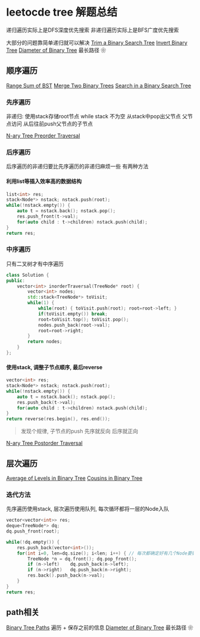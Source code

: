 # leetocde tree 解题总结

递归遍历实际上是DFS深度优先搜索
非递归遍历实际上是BFS广度优先搜索

大部分的问题靠简单递归就可以解决
[Trim a Binary Search Tree](https://leetcode.com/problems/trim-a-binary-search-tree/)
[Invert Binary Tree](https://leetcode.com/problems/invert-binary-tree/)
[Diameter of Binary Tree](https://leetcode.com/problems/diameter-of-binary-tree/)
最长路径 ❀


## 顺序遍历

[Range Sum of BST](https://leetcode.com/problems/range-sum-of-bst/)
[Merge Two Binary Trees](https://leetcode.com/problems/merge-two-binary-trees/)
[Search in a Binary Search Tree](https://leetcode.com/problems/search-in-a-binary-search-tree/)

### 先序遍历
非递归:  使用stack存储root节点
        while stack 不为空
            从stack中pop出父节点
            父节点访问
            从后往前push父节点的子节点

[N-ary Tree Preorder Traversal](https://leetcode.com/problems/n-ary-tree-preorder-traversal/)



### 后序遍历
后序遍历的非递归要比先序遍历的非递归麻烦一些
有两种方法

#### 利用list等插入效率高的数据结构
``` cpp
list<int> res;
stack<Node*> nstack; nstack.push(root);
while(!nstack.empty()) {
    auto t = nstack.back(); nstack.pop();
    res.push_front(t->val);
    for(auto child : t->children) nstack.push(child);
}
return res;
```

### 中序遍历
只有二叉树才有中序遍历
``` c++
class Solution {
public:
    vector<int> inorderTraversal(TreeNode* root) {
        vector<int> nodes;
        std::stack<TreeNode*> toVisit;
        while(1) {
            while(root) { toVisit.push(root); root=root->left; }
            if(toVisit.empty()) break;
            root=toVisit.top(); toVisit.pop();
            nodes.push_back(root->val);
            root=root->right;
        }
        return nodes;
    }
};
```


#### 使用stack, 调整子节点顺序, 最后reverse
``` cpp
vector<int> res;
stack<Node*> nstack; nstack.push(root);
while(!nstack.empty()) {
    auto t = nstack.back(); nstack.pop();
    res.push_back(t->val);
    for(auto child : t->children) nstack.push(child);
}
return reverse(res.begin(), res.end());
```

> 发现个规律, 子节点的push 先序就反向 后序就正向

[N-ary Tree Postorder Traversal](https://leetcode.com/problems/n-ary-tree-postorder-traversal/)


## 层次遍历
[Average of Levels in Binary Tree](https://leetcode.com/problems/average-of-levels-in-binary-tree/)
[Cousins in Binary Tree](https://leetcode.com/problems/cousins-in-binary-tree/)


### 迭代方法
先序遍历使用stack, 层次遍历使用队列, 每次循环都将一层的Node入队
``` cpp
vector<vector<int>> res;
deque<TreeNode*> dq;
dq.push_front(root);

while(!dq.empty()) {
    res.push_back(vector<int>());
    for(int i=0, len=dq.size(); i<len; i++) { // 每次都确定好有几个Node要循环
        TreeNode *n = dq.front(); dq.pop_front();
        if (n->left)    dq.push_back(n->left);
        if (n->right)   dq.push_back(n->right);
        res.back().push_back(n->val);
    }
}
return res;
```



## path相关

[Binary Tree Paths](https://leetcode.com/problems/binary-tree-paths/)
遍历 + 保存之前的信息
[Diameter of Binary Tree](https://leetcode.com/problems/diameter-of-binary-tree/)
最长路径 ❀